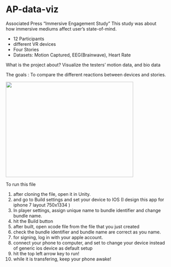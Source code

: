 # AP-data-viz

Associated Press 
“Immersive Engagement Study”
This study was about how immersive mediums affect user’s state-of-mind.
 - 12 Participants 
 - different VR devices
 - Four Stories
 - Datasets: Motion Captured, EEG(Brainwave), Heart Rate 
 
 
 What is the project about?
     Visualize the testers’ motion data, and bio data 

The goals : 
To compare the different reactions between devices and stories.   



<img src="https://media.giphy.com/media/xT1R9SWkHYMa3j2qXe/200w_d.gif" width = "400px" height="300px"></img>

To run this file
1. after cloning the file, open it in Unity.
2. and go to Build settings and set your device to IOS (I design this app for iphone 7 layout 750x1334 )
3. In player settings, assign unique name to bundle identifier and change bundle name.
4. hit the Build button
5. after built, open xcode file from the file that you just created
6. check the bundle identifier and bundle name are correct as you name.
7. for signing, log in with your apple account.
8. connect your phone to computer, and set to change your device instead of generic ios device as default setup
9. hit the top left arrow key to run! 
10. while it is transfering, keep your phone awake!

